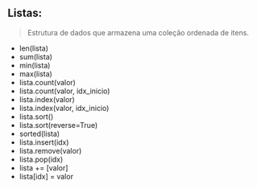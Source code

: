 ## Listas:
> Estrutura de dados que armazena uma coleção ordenada de itens.
* len(lista)
* sum(lista)
* min(lista)
* max(lista)
* lista.count(valor)
* lista.count(valor, idx_inicio)
* lista.index(valor)
* lista.index(valor, idx_inicio)
* lista.sort()
* lista.sort(reverse=True)
* sorted(lista)
* lista.insert(idx)
* lista.remove(valor)
* lista.pop(idx)
* lista += [valor]
* lista[idx] = valor